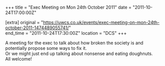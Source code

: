 +++
title = "Exec Meeting on Mon 24th October 2011"
date = "2011-10-24T17:00:00Z"

[extra]
original = "https://uwcs.co.uk/events/exec-meeting-on-mon-24th-october-2011-1474489055741/"    
end_time = "2011-10-24T17:30:00Z"
location = "DCS"
+++

A meeting for the exec to talk about how broken the society is and potentially propose some ways to fix it.  
Or we might just end up talking about nonsense and eating doughnuts.  
All welcome\!

